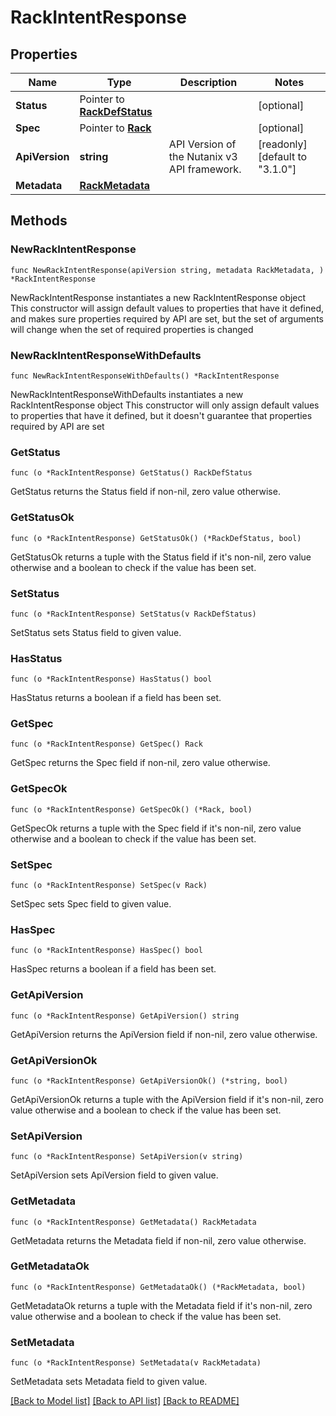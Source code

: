 # RackIntentResponse

## Properties

Name | Type | Description | Notes
------------ | ------------- | ------------- | -------------
**Status** | Pointer to [**RackDefStatus**](RackDefStatus.md) |  | [optional] 
**Spec** | Pointer to [**Rack**](Rack.md) |  | [optional] 
**ApiVersion** | **string** | API Version of the Nutanix v3 API framework. | [readonly] [default to "3.1.0"]
**Metadata** | [**RackMetadata**](RackMetadata.md) |  | 

## Methods

### NewRackIntentResponse

`func NewRackIntentResponse(apiVersion string, metadata RackMetadata, ) *RackIntentResponse`

NewRackIntentResponse instantiates a new RackIntentResponse object
This constructor will assign default values to properties that have it defined,
and makes sure properties required by API are set, but the set of arguments
will change when the set of required properties is changed

### NewRackIntentResponseWithDefaults

`func NewRackIntentResponseWithDefaults() *RackIntentResponse`

NewRackIntentResponseWithDefaults instantiates a new RackIntentResponse object
This constructor will only assign default values to properties that have it defined,
but it doesn't guarantee that properties required by API are set

### GetStatus

`func (o *RackIntentResponse) GetStatus() RackDefStatus`

GetStatus returns the Status field if non-nil, zero value otherwise.

### GetStatusOk

`func (o *RackIntentResponse) GetStatusOk() (*RackDefStatus, bool)`

GetStatusOk returns a tuple with the Status field if it's non-nil, zero value otherwise
and a boolean to check if the value has been set.

### SetStatus

`func (o *RackIntentResponse) SetStatus(v RackDefStatus)`

SetStatus sets Status field to given value.

### HasStatus

`func (o *RackIntentResponse) HasStatus() bool`

HasStatus returns a boolean if a field has been set.

### GetSpec

`func (o *RackIntentResponse) GetSpec() Rack`

GetSpec returns the Spec field if non-nil, zero value otherwise.

### GetSpecOk

`func (o *RackIntentResponse) GetSpecOk() (*Rack, bool)`

GetSpecOk returns a tuple with the Spec field if it's non-nil, zero value otherwise
and a boolean to check if the value has been set.

### SetSpec

`func (o *RackIntentResponse) SetSpec(v Rack)`

SetSpec sets Spec field to given value.

### HasSpec

`func (o *RackIntentResponse) HasSpec() bool`

HasSpec returns a boolean if a field has been set.

### GetApiVersion

`func (o *RackIntentResponse) GetApiVersion() string`

GetApiVersion returns the ApiVersion field if non-nil, zero value otherwise.

### GetApiVersionOk

`func (o *RackIntentResponse) GetApiVersionOk() (*string, bool)`

GetApiVersionOk returns a tuple with the ApiVersion field if it's non-nil, zero value otherwise
and a boolean to check if the value has been set.

### SetApiVersion

`func (o *RackIntentResponse) SetApiVersion(v string)`

SetApiVersion sets ApiVersion field to given value.


### GetMetadata

`func (o *RackIntentResponse) GetMetadata() RackMetadata`

GetMetadata returns the Metadata field if non-nil, zero value otherwise.

### GetMetadataOk

`func (o *RackIntentResponse) GetMetadataOk() (*RackMetadata, bool)`

GetMetadataOk returns a tuple with the Metadata field if it's non-nil, zero value otherwise
and a boolean to check if the value has been set.

### SetMetadata

`func (o *RackIntentResponse) SetMetadata(v RackMetadata)`

SetMetadata sets Metadata field to given value.



[[Back to Model list]](../README.md#documentation-for-models) [[Back to API list]](../README.md#documentation-for-api-endpoints) [[Back to README]](../README.md)


